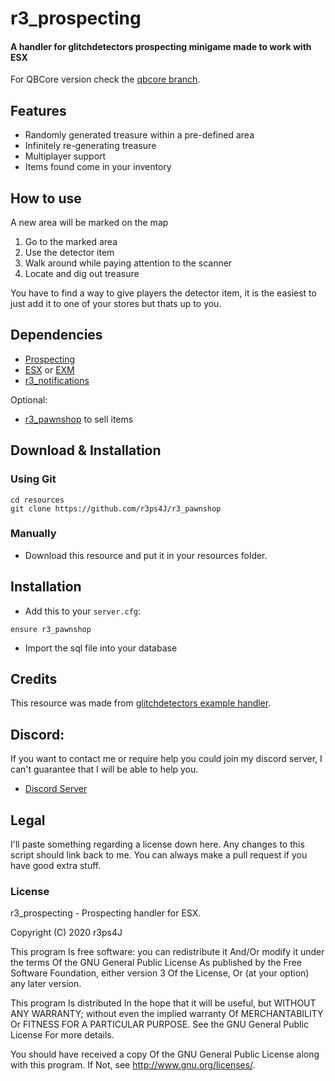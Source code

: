 # r3_prospecting
#### A handler for glitchdetectors prospecting minigame made to work with ESX

For QBCore version check the [qbcore branch](https://github.com/r3ps4J/r3_prospecting/tree/qbcore).

## Features
* Randomly generated treasure within a pre-defined area
* Infinitely re-generating treasure
* Multiplayer support
* Items found come in your inventory

## How to use

A new area will be marked on the map

1. Go to the marked area
2. Use the detector item
3. Walk around while paying attention to the scanner
4. Locate and dig out treasure

You have to find a way to give players the detector item, it is the easiest to just add it to one of your stores but thats up to you.

## Dependencies
* [Prospecting](https://github.com/glitchdetector/fivem-prospecting)
* [ESX](https://github.com/ESX-Org/es_extended/tree/v1-final) or [EXM](https://github.com/extendedmode/extendedmode)
* [r3_notifications](https://github.com/r3ps4J-FiveM/r3_notifications)

Optional:
* [r3_pawnshop](https://github.com/r3ps4J/r3_pawnshop) to sell items

## Download & Installation

### Using Git
```
cd resources
git clone https://github.com/r3ps4J/r3_pawnshop
```

### Manually
- Download this resource and put it in your resources folder.

## Installation
- Add this to your `server.cfg`:

```
ensure r3_pawnshop
```
- Import the sql file into your database

## Credits
This resource was made from [glitchdetectors example handler](https://github.com/glitchdetector/fivem-prospecting-example).

## Discord:
If you want to contact me or require help you could join my discord server, I can't guarantee that I will be able to help you.
* [Discord Server](https://discord.gg/bEWmBbg)

## Legal

I'll paste something regarding a license down here.
Any changes to this script should link back to me. You can always make a pull request if you have good extra stuff.

### License
r3_prospecting - Prospecting handler for ESX.

Copyright (C) 2020 r3ps4J

This program Is free software: you can redistribute it And/Or modify it under the terms Of the GNU General Public License As published by the Free Software Foundation, either version 3 Of the License, Or (at your option) any later version.

This program Is distributed In the hope that it will be useful, but WITHOUT ANY WARRANTY; without even the implied warranty Of MERCHANTABILITY Or FITNESS FOR A PARTICULAR PURPOSE. See the GNU General Public License For more details.

You should have received a copy Of the GNU General Public License along with this program. If Not, see http://www.gnu.org/licenses/.
